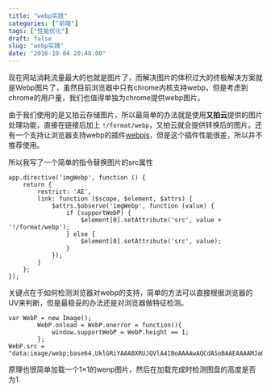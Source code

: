 ```yaml
---
title: "webp实践"
categories: ["前端"]
tags: ["性能优化"]
draft: false
slug: "webp实践"
date: "2016-10-04 20:48:00"
---
```


现在网站消耗流量最大的也就是图片了，而解决图片的体积过大的终极解决方案就是Webp图片了，虽然目前浏览器中只有chrome内核支持webp，但是考虑到chrome的用户量，我们也值得单独为chrome提供webp图片。

由于我们使用的是又拍云存储图片，所以最简单的办法就是使用**又拍云**提供的图片处理功能，直接在链接后加上 `!/format/webp`，又拍云就会提供转换后的图片。还有一个支持让浏览器支持webp的插件[webpjs][1]，但是这个插件性能很差，所以并不推荐使用。

所以我写了一个简单的指令替换图片的src属性

    app.directive('imgWebp', function () {
        return {
            restrict: 'AE',
            link: function ($scope, $element, $attrs) {
                $attrs.$observe('imgWebp', function (value) {
                    if (supportWebP) {
                        $element[0].setAttribute('src', value + '!/format/webp');
                    } else {
                        $element[0].setAttribute('src', value);
                    }
                });
            }
        };
    });

关键点在于如何检测浏览器对webp的支持，简单的方法可以直接根据浏览器的UV来判断，但是最稳妥的办法还是对浏览器做特征检测。

    var WebP = new Image();
            WebP.onload = WebP.onerror = function(){
                window.supportWebP = WebP.height == 1;
            };
    WebP.src = "data:image/webp;base64,UklGRiYAAABXRUJQVlA4IBoAAAAwAQCdASoBAAEAAAAMJaQAA3AA/v89WAAAAA==";

原理也很简单加载一个1×1的wenp图片，然后在加载完成时检测图盘的高度是否为1.

  [1]: http://webpjs.appspot.com
